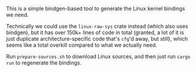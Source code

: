 This is a simple bindgen-based tool to generate the Linux kernel bindings we need.

Technically we could use the `linux-raw-sys` crate instead (which also uses bindgen),
but it has over 150k+ lines of code in total (granted, a lot of it is just duplicate
architecture-specific code that's `cfg`'d away, but still), which seems like a total
overkill compared to what we actually need.

Run `prepare-sources.sh` to download Linux sources, and then just run `cargo run` to regenerate the bindings.
